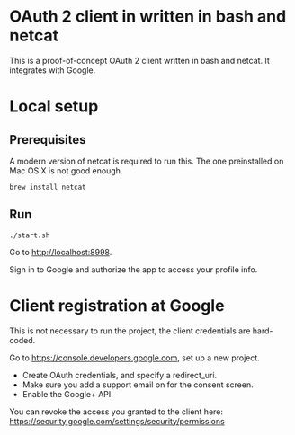 # OAuth 2 client in written in bash and netcat

This is a proof-of-concept OAuth 2 client written in bash and netcat.
It integrates with Google.

# Local setup

## Prerequisites

A modern version of netcat is required to run this.
The one preinstalled on Mac OS X is not good enough.

```
brew install netcat
```

## Run

```
./start.sh
```

Go to [http://localhost:8998](http://localhost:8998).

Sign in to Google and authorize the app to access your profile info.

# Client registration at Google

This is not necessary to run the project, the client credentials are hard-coded.

Go to https://console.developers.google.com, set up a new project.

 - Create OAuth credentials, and specify a redirect_uri.
 - Make sure you add a support email on for the consent screen.
 - Enable the Google+ API.

You can revoke the access you granted to the client here: https://security.google.com/settings/security/permissions
